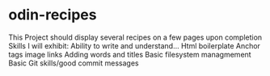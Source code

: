 # odin-recipes
This Project should display several recipes on a few pages upon completion
Skills I will exhibit:
    Ability to write and understand...
        Html boilerplate
        Anchor tags
        image links
        Adding words and titles
        Basic filesystem managmement
        Basic Git skills/good commit messages
        
